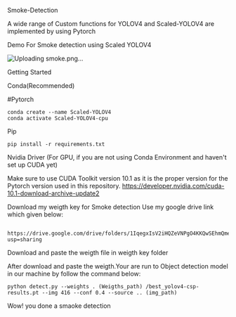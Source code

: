 Smoke-Detection 


A wide range of Custom functions for YOLOV4 and Scaled-YOLOV4 are implemented by using Pytorch 


Demo For Smoke detection using Scaled YOLOV4 

 ![Uploading smoke.png…]()

Getting Started 

Conda(Recommended)


#Pytorch

    conda create --name Scaled-YOLOV4
    conda activate Scaled-YOLOV4-cpu
    
 Pip
   
    pip install -r requirements.txt
  
Nvidia Driver (For GPU, if you are not using Conda Environment and haven't set up CUDA yet)

Make sure to use CUDA Toolkit version 10.1 as it is the proper version for the  Pytorch version used in this repository. https://developer.nvidia.com/cuda-10.1-download-archive-update2

Download my weigth key for Smoke detection 
Use my  google drive link which given below:

      https://drive.google.com/drive/folders/1IqegxIsV2iHQZeVNPgO4KKQwSEhmQmea?usp=sharing
      
Download and paste the weigth file in weigth key folder 



After download and paste the weigth.Your are run to Object detection model in our machine by follow the command below:

    python detect.py --weights . (Weigths_path) /best_yolov4-csp-results.pt --img 416 --conf 0.4 --source .. (img_path)

Wow! you done a smaoke detection 
